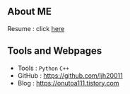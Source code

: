 <!--
**ljh20011/ljh20011** is a ✨ _special_ ✨ repository because its `README.md` (this file) appears on your GitHub profile.

Here are some ideas to get you started:

- 🔭 I’m currently working on ...
- 🌱 I’m currently learning ...
- 👯 I’m looking to collaborate on ...
- 🤔 I’m looking for help with ...
- 💬 Ask me about ...
- 📫 How to reach me: ...
- 😄 Pronouns: ...
- ⚡ Fun fact: ...
-->
## About ME

Resume :  click [here]([https://github.com/ljh20011/Resume/blob/main/Resume/README.md])

## Tools and Webpages

- Tools : `Python` `C++`
- GitHub : <https://github.com/ljh20011>
- Blog : <https://onutoa111.tistory.com>
